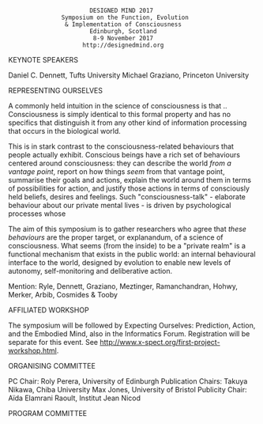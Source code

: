                            DESIGNED MIND 2017
                   Symposium on the Function, Evolution
                    & Implementation of Consciousness
                           Edinburgh, Scotland
                            8-9 November 2017
                         http://designedmind.org

KEYNOTE SPEAKERS

Daniel C. Dennett, Tufts University
Michael Graziano, Princeton University

REPRESENTING OURSELVES

A commonly held intuition in the science of consciousness is that ..
Consciousness is simply identical to this formal property and has no specifics
that distinguish it from any other kind of information processing that occurs
in the biological world.

This is in stark contrast to the consciousness-related behaviours that people
actually exhibit. Conscious beings have a rich set of behaviours centered
around consciousness: they can describe the world _from a vantage point_,
report on how things _seem_ from that vantage point, summarise their goals and
actions, explain the world around them in terms of possibilities for action,
and justify those actions in terms of consciously held beliefs, desires and
feelings. Such "consciousness-talk" - elaborate behaviour about our private
mental lives - is driven by psychological processes whose

The aim of this symposium is to gather researchers who agree that _these
behaviours_ are the proper target, or explanandum, of a science of
consciousness. What seems (from the inside) to be a "private realm" is a
functional mechanism that exists in the public world: an internal behavioural
interface to the world, designed by evolution to enable new levels of
autonomy, self-monitoring and deliberative action.

Mention:
Ryle, Dennett, Graziano, Meztinger, Ramanchandran, Hohwy, Merker, Arbib, Cosmides & Tooby

AFFILIATED WORKSHOP 

The symposium will be followed by Expecting Ourselves: Prediction, Action, and
the Embodied Mind, also in the Informatics Forum. Registration will be
separate for this event. See
http://www.x-spect.org/first-project-workshop.html.

ORGANISING COMMITTEE

PC Chair:            Roly Perera, University of Edinburgh
Publication Chairs:  Takuya Nikawa, Chiba University
                     Max Jones, University of Bristol
Publicity Chair:     Aïda Elamrani Raoult, Institut Jean Nicod

PROGRAM COMMITTEE

